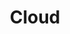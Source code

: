 ---
title: "Cloud"
description: "Learn the fundamentals of cloud computing and how to deploy applications in the cloud."
banner: "images/exoscale-icon.png"
weight: 1
tags: [cloud]
level: [introductory]
categories: [exoscale,kubernetes]
---